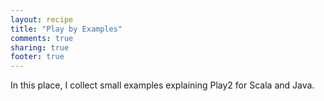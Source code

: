 ```yaml
---
layout: recipe
title: "Play by Examples"
comments: true
sharing: true
footer: true
---
```


In this place, I collect small examples explaining Play2 for Scala and Java.